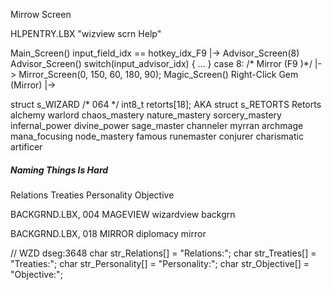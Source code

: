 
Mirrow Screen

HLPENTRY.LBX  "wizview scrn Help"

Main_Screen()
    input_field_idx == hotkey_idx_F9
    |-> Advisor_Screen(8)
Advisor_Screen()
    switch(input_advisor_idx) { ... }
    case 8:  /* Mirror        (F9 )*/
    |-> Mirror_Screen(0, 150, 60, 180, 90);
Magic_Screen()
    Right-Click Gem (Mirror)
    |-> 


struct s_WIZARD
/* 064 */ int8_t retorts[18];
AKA struct s_RETORTS Retorts
    alchemy
    warlord
    chaos_mastery
    nature_mastery
    sorcery_mastery
    infernal_power
    divine_power
    sage_master
    channeler
    myrran
    archmage
    mana_focusing
    node_mastery
    famous
    runemaster
    conjurer
    charismatic
    artificer





##### Naming Things Is Hard

Relations
Treaties
Personality
Objective


BACKGRND.LBX, 004  MAGEVIEW    wizardview backgrn

BACKGRND.LBX, 018  MIRROR      diplomacy mirror


// WZD dseg:3648
char str_Relations[] = "Relations:";
char str_Treaties[] = "Treaties:";
char str_Personality[] = "Personality:";
char str_Objective[] = "Objective:";

